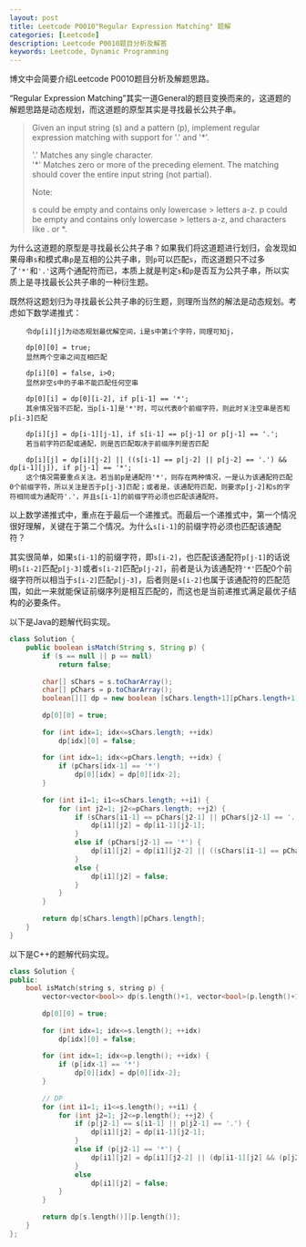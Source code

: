```yaml
---
layout: post
title: Leetcode P0010"Regular Expression Matching" 题解
categories: [Leetcode]
description: Leetcode P0010题目分析及解答
keywords: Leetcode, Dynamic Programming
---
```


博文中会简要介绍Leetcode P0010题目分析及解题思路。  

“Regular Expression Matching”其实一道General的题目变换而来的，这道题的解题思路是动态规划，而这道题的原型其实是寻找最长公共子串。

> Given an input string (s) and a pattern (p), implement regular expression matching with support for '.' and '*'.
> 
> '.' Matches any single character.  
> '*' Matches zero or more of the preceding element.
The matching should cover the entire input string (not partial).
> 
> Note:
> 
> s could be empty and contains only lowercase > letters a-z.
> p could be empty and contains only lowercase > letters a-z, and characters like . or *.

为什么这道题的原型是寻找最长公共子串？如果我们将这道题进行划归，会发现如果母串`s`和模式串`p`是互相的公共子串，则`p`可以匹配`s`，而这道题只不过多了`'*'`和`'.'`这两个通配符而已，本质上就是判定`s`和`p`是否互为公共子串，所以实质上是寻找最长公共子串的一种衍生题。

既然将这题划归为寻找最长公共子串的衍生题，则理所当然的解法是动态规划。考虑如下数学递推式：

```
    令dp[i][j]为动态规划最优解空间，i是s中第i个字符，同理可知j，

    dp[0][0] = true; 
    显然两个空串之间互相匹配

    dp[i][0] = false, i>0; 
    显然非空s中的子串不能匹配任何空串

    dp[0][i] = dp[0][i-2], if p[i-1] == '*'; 
    其余情况皆不匹配，当p[i-1]是'*'时，可以代表0个前缀字符，则此时关注空串是否和p[i-3]匹配

    dp[i][j] = dp[i-1][j-1], if s[i-1] == p[j-1] or p[j-1] == '.'; 
    若当前字符匹配或通配，则是否匹配取决于前缀序列是否匹配

    dp[i][j] = dp[i][j-2] || ((s[i-1] == p[j-2] || p[j-2] == '.') && dp[i-1][j]), if p[j-1] == '*'; 
    这个情况需要重点关注。若当前p是通配符'*'，则存在两种情况，一是认为该通配符匹配0个前缀字符，所以关注是否于p[j-3]匹配；或者是，该通配符匹配，则要求p[j-2]和s的字符相同或为通配符'.'，并且s[i-1]的前缀字符必须也匹配该通配符。
```

以上数学递推式中，重点在于最后一个递推式。而最后一个递推式中，第一个情况很好理解，关键在于第二个情况。为什么`s[i-1]`的前缀字符必须也匹配该通配符？

其实很简单，如果`s[i-1]`的前缀字符，即`s[i-2]`，也匹配该通配符`p[j-1]`的话说明`s[i-2]`匹配`p[j-3]`或者`s[i-2]`匹配`p[j-2]`，前者是认为该通配符`'*'`匹配0个前缀字符所以相当于`s[i-2]`匹配`p[j-3]`，后者则是`s[i-2]`也属于该通配符的匹配范围，如此一来就能保证前缀序列是相互匹配的，而这也是当前递推式满足最优子结构的必要条件。

以下是Java的题解代码实现。
```java
class Solution {
    public boolean isMatch(String s, String p) {
        if (s == null || p == null)
            return false;
        
        char[] sChars = s.toCharArray();
        char[] pChars = p.toCharArray();
        boolean[][] dp = new boolean [sChars.length+1][pChars.length+1];
        
        dp[0][0] = true;
        
        for (int idx=1; idx<=sChars.length; ++idx)
            dp[idx][0] = false;
        
        for (int idx=1; idx<=pChars.length; ++idx) {
            if (pChars[idx-1] == '*')
                dp[0][idx] = dp[0][idx-2];
        }
        
        for (int i1=1; i1<=sChars.length; ++i1) {
            for (int j2=1; j2<=pChars.length; ++j2) {
                if (sChars[i1-1] == pChars[j2-1] || pChars[j2-1] == '.') {
                    dp[i1][j2] = dp[i1-1][j2-1];
                }
                else if (pChars[j2-1] == '*') {
                    dp[i1][j2] = dp[i1][j2-2] || ((sChars[i1-1] == pChars[j2-2] || pChars[j2-2] == '.') && dp[i1-1][j2]);
                }
                else {
                    dp[i1][j2] = false;
                }
            }
        }
        
        return dp[sChars.length][pChars.length];
    }
}
```

以下是C++的题解代码实现。
```c++
class Solution {
public:
    bool isMatch(string s, string p) {
        vector<vector<bool>> dp(s.length()+1, vector<bool>(p.length()+1, false));
        
        dp[0][0] = true;
        
        for (int idx=1; idx<=s.length(); ++idx)
            dp[idx][0] = false;
        
        for (int idx=1; idx<=p.length(); ++idx) {
            if (p[idx-1] == '*')
                dp[0][idx] = dp[0][idx-2];
        }
        
        // DP
        for (int i1=1; i1<=s.length(); ++i1) {
            for (int j2=1; j2<=p.length(); ++j2) {
                if (p[j2-1] == s[i1-1] || p[j2-1] == '.') {
                    dp[i1][j2] = dp[i1-1][j2-1];
                }
                else if (p[j2-1] == '*') {
                    dp[i1][j2] = dp[i1][j2-2] || (dp[i1-1][j2] && (p[j2-2] == s[i1-1] || p[j2-2] == '.'));
                }
                else 
                    dp[i1][j2] = false;
            }
        }
        
        return dp[s.length()][p.length()];
    }
};
```